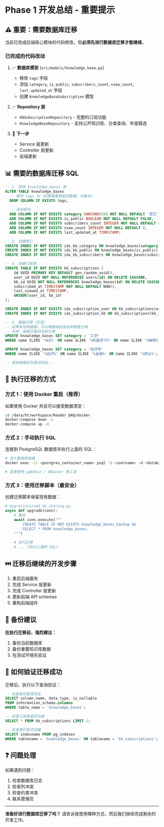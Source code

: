 # Phase 1 开发总结 - 重要提示

## ⚠️ 重要：需要数据库迁移

当前已完成后端核心模块的代码修改，但**必须先进行数据库迁移才能继续**。

### 已完成的代码改动

1. ✅ **数据库模型** (`src/models/knowledge_base.py`)
   - 移除 `tags` 字段
   - 添加 `category`, `is_public`, `subscribers_count`, `view_count`, `last_updated_at` 字段
   - 创建 `KnowledgeBaseSubscription` 模型

2. ✅ **Repository 层**
   - `KBSubscriptionRepository` - 完整的订阅功能
   - `KnowledgeBaseRepository` - 支持公开知识库、分类查询、年度精选

3. 🔄 **下一步**
   - Service 层更新
   - Controller 层更新
   - 前端更新

## 📊 需要的数据库迁移 SQL

```sql
-- 1. 修改 knowledge_bases 表
ALTER TABLE knowledge_bases 
  -- 移除 tags 列（如果需要保留旧数据，先备份）
  DROP COLUMN IF EXISTS tags,
  
  -- 添加新列
  ADD COLUMN IF NOT EXISTS category VARCHAR(50) NOT NULL DEFAULT '其它',
  ADD COLUMN IF NOT EXISTS is_public BOOLEAN NOT NULL DEFAULT FALSE,
  ADD COLUMN IF NOT EXISTS subscribers_count INTEGER NOT NULL DEFAULT 0,
  ADD COLUMN IF NOT EXISTS view_count INTEGER NOT NULL DEFAULT 0,
  ADD COLUMN IF NOT EXISTS last_updated_at TIMESTAMP;

-- 2. 创建索引
CREATE INDEX IF NOT EXISTS idx_kb_category ON knowledge_bases(category);
CREATE INDEX IF NOT EXISTS idx_kb_public ON knowledge_bases(is_public);
CREATE INDEX IF NOT EXISTS idx_kb_subscribers ON knowledge_bases(subscribers_count DESC);

-- 3. 创建订阅表
CREATE TABLE IF NOT EXISTS kb_subscriptions (
    id UUID PRIMARY KEY DEFAULT gen_random_uuid(),
    user_id UUID NOT NULL REFERENCES users(id) ON DELETE CASCADE,
    kb_id UUID NOT NULL REFERENCES knowledge_bases(id) ON DELETE CASCADE,
    subscribed_at TIMESTAMP NOT NULL DEFAULT NOW(),
    last_viewed_at TIMESTAMP,
    UNIQUE(user_id, kb_id)
);

CREATE INDEX IF NOT EXISTS idx_subscription_user ON kb_subscriptions(user_id);
CREATE INDEX IF NOT EXISTS idx_subscription_kb ON kb_subscriptions(kb_id);

-- 4. 数据迁移（可选）
-- 如果有现有数据，可以根据描述或名称智能分类
-- 示例：根据关键词分配分类
UPDATE knowledge_bases SET category = '工学' 
WHERE name ILIKE '%AI%' OR name ILIKE '%机器学习%' OR name ILIKE '%编程%';

UPDATE knowledge_bases SET category = '经济学'
WHERE name ILIKE '%经济%' OR name ILIKE '%金融%' OR name ILIKE '%商业%';

-- 其他根据实际情况添加...
```

## 🚀 执行迁移的方式

### 方式 1：使用 Docker 重启（推荐）

如果使用 Docker 并且可以接受数据清空：

```bash
cd /data/ht/workspace/Reader_QAQ/docker
docker-compose down -v
docker-compose up -d
```

### 方式 2：手动执行 SQL

连接到 PostgreSQL 数据库并执行上面的 SQL：

```bash
# 进入数据库容器
docker exec -it <postgres_container_name> psql -U <username> -d <database>

# 或者使用 pgAdmin / DBeaver 等工具
```

### 方式 3：使用迁移脚本（最安全）

创建迁移脚本保留现有数据：

```python
# migrations/add_kb_sharing.py
async def upgrade(conn):
    # 备份
    await conn.execute("""
        CREATE TABLE IF NOT EXISTS knowledge_bases_backup AS 
        SELECT * FROM knowledge_bases;
    """)
    
    # 执行迁移
    # ... (执行上面的 SQL)
```

## ⏭️ 迁移后继续的开发步骤

1. 重启后端服务
2. 完成 Service 层更新
3. 完成 Controller 层更新  
4. 更新前端 API schemas
5. 重构前端组件

## 💾 备份建议

**在执行迁移前，强烈建议：**
1. 备份当前数据库
2. 备份重要知识库数据
3. 在测试环境先验证

## 🔄 如何验证迁移成功

迁移后，执行以下查询验证：

```sql
-- 检查新列是否存在
SELECT column_name, data_type, is_nullable 
FROM information_schema.columns 
WHERE table_name = 'knowledge_bases';

-- 检查订阅表是否创建
SELECT * FROM kb_subscriptions LIMIT 1;

-- 检查索引是否创建
SELECT indexname FROM pg_indexes 
WHERE tablename = 'knowledge_bases' OR tablename = 'kb_subscriptions';
```

## ❓ 问题处理

如果遇到问题：
1. 检查数据库日志
2. 检查列冲突
3. 检查约束冲突
4. 联系管理员

---

**准备好进行数据库迁移了吗？** 
请告诉我使用哪种方式，然后我们继续完成剩余的开发工作。

